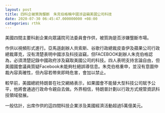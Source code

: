 ```yaml
---
layout: post
title: 四科企被質詢壟斷　朱克伯格稱中國涉盜竊美國公司科技
date: 2020-07-30 06:45:47.000000000 +08:00
categories: rthk
---
```


美國四間主要科創企業向眾議院司法委員會作供，被質詢是否涉嫌壟斷市場。

作供以視頻形式進行。亞馬遜創辦人貝索斯、谷歌行政總裁皮查伊及蘋果公司行政總裁庫克，沒有清楚表明中國涉及科技盜竊，但FACEBOOK創辦人朱克伯格認為，必須清楚記錄中國政府涉及竊取美國公司的科技。四人表明支持言論自由，但美國國會議員質疑Facebook未能夠杜絕誤導信息。朱克伯格重申，並沒有意圖仲裁內容真確性，但內容若帶來即時危害，會加以禁止。

較早前，美國總統特朗普在社交網絡表示，如果國會不能替大型科技公司賦予公平，他將會通過行政命令親自去做。外界相信，特朗普計劃以行政方式規管資訊科技領域發展。

一般估計，出席作供的這四間科技企業涉及美國經濟活動超過5萬億美元。
